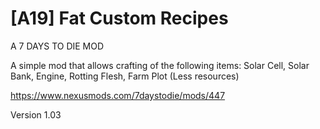 # [A19] Fat Custom Recipes

A 7 DAYS TO DIE MOD

A simple mod that allows crafting of the following items: Solar Cell, Solar Bank, Engine, Rotting Flesh, Farm Plot (Less resources)

https://www.nexusmods.com/7daystodie/mods/447

Version 1.03
